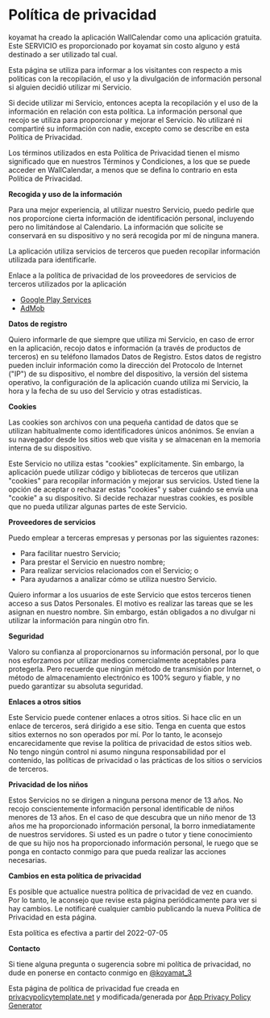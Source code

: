 # Política de privacidad

koyamat ha creado la aplicación WallCalendar como una aplicación gratuita. Este SERVICIO es proporcionado por koyamat sin costo alguno y está destinado a ser utilizado tal cual.

Esta página se utiliza para informar a los visitantes con respecto a mis políticas con la recopilación, el uso y la divulgación de información personal si alguien decidió utilizar mi Servicio.

Si decide utilizar mi Servicio, entonces acepta la recopilación y el uso de la información en relación con esta política. La información personal que recojo se utiliza para proporcionar y mejorar el Servicio. No utilizaré ni compartiré su información con nadie, excepto como se describe en esta Política de Privacidad.

Los términos utilizados en esta Política de Privacidad tienen el mismo significado que en nuestros Términos y Condiciones, a los que se puede acceder en WallCalendar, a menos que se defina lo contrario en esta Política de Privacidad.

**Recogida y uso de la información**

Para una mejor experiencia, al utilizar nuestro Servicio, puedo pedirle que nos proporcione cierta información de identificación personal, incluyendo pero no limitándose al Calendario. La información que solicite se conservará en su dispositivo y no será recogida por mí de ninguna manera.

La aplicación utiliza servicios de terceros que pueden recopilar información utilizada para identificarle.

Enlace a la política de privacidad de los proveedores de servicios de terceros utilizados por la aplicación

- [Google Play Services](https://www.google.com/policies/privacy/)
- [AdMob](https://support.google.com/admob/answer/6128543?hl=en)

**Datos de registro**

Quiero informarle de que siempre que utiliza mi Servicio, en caso de error en la aplicación, recojo datos e información (a través de productos de terceros) en su teléfono llamados Datos de Registro. Estos datos de registro pueden incluir información como la dirección del Protocolo de Internet ("IP") de su dispositivo, el nombre del dispositivo, la versión del sistema operativo, la configuración de la aplicación cuando utiliza mi Servicio, la hora y la fecha de su uso del Servicio y otras estadísticas.

**Cookies**

Las cookies son archivos con una pequeña cantidad de datos que se utilizan habitualmente como identificadores únicos anónimos. Se envían a su navegador desde los sitios web que visita y se almacenan en la memoria interna de su dispositivo.

Este Servicio no utiliza estas "cookies" explícitamente. Sin embargo, la aplicación puede utilizar código y bibliotecas de terceros que utilizan "cookies" para recopilar información y mejorar sus servicios. Usted tiene la opción de aceptar o rechazar estas "cookies" y saber cuándo se envía una "cookie" a su dispositivo. Si decide rechazar nuestras cookies, es posible que no pueda utilizar algunas partes de este Servicio.

**Proveedores de servicios**

Puedo emplear a terceras empresas y personas por las siguientes razones:

- Para facilitar nuestro Servicio;
- Para prestar el Servicio en nuestro nombre;
- Para realizar servicios relacionados con el Servicio; o
- Para ayudarnos a analizar cómo se utiliza nuestro Servicio.

Quiero informar a los usuarios de este Servicio que estos terceros tienen acceso a sus Datos Personales. El motivo es realizar las tareas que se les asignan en nuestro nombre. Sin embargo, están obligados a no divulgar ni utilizar la información para ningún otro fin.

**Seguridad**

Valoro su confianza al proporcionarnos su información personal, por lo que nos esforzamos por utilizar medios comercialmente aceptables para protegerla. Pero recuerde que ningún método de transmisión por Internet, o método de almacenamiento electrónico es 100% seguro y fiable, y no puedo garantizar su absoluta seguridad.

**Enlaces a otros sitios**

Este Servicio puede contener enlaces a otros sitios. Si hace clic en un enlace de terceros, será dirigido a ese sitio. Tenga en cuenta que estos sitios externos no son operados por mí. Por lo tanto, le aconsejo encarecidamente que revise la política de privacidad de estos sitios web. No tengo ningún control ni asumo ninguna responsabilidad por el contenido, las políticas de privacidad o las prácticas de los sitios o servicios de terceros.

**Privacidad de los niños**

Estos Servicios no se dirigen a ninguna persona menor de 13 años. No recojo conscientemente información personal identificable de niños menores de 13 años. En el caso de que descubra que un niño menor de 13 años me ha proporcionado información personal, la borro inmediatamente de nuestros servidores. Si usted es un padre o tutor y tiene conocimiento de que su hijo nos ha proporcionado información personal, le ruego que se ponga en contacto conmigo para que pueda realizar las acciones necesarias.

**Cambios en esta política de privacidad**

Es posible que actualice nuestra política de privacidad de vez en cuando. Por lo tanto, le aconsejo que revise esta página periódicamente para ver si hay cambios. Le notificaré cualquier cambio publicando la nueva Política de Privacidad en esta página.

Esta política es efectiva a partir del 2022-07-05

**Contacto**

Si tiene alguna pregunta o sugerencia sobre mi política de privacidad, no dude en ponerse en contacto conmigo en [@koyamat_3](https://twitter.com/koyamat_3)

Esta página de política de privacidad fue creada en [privacypolicytemplate.net](https://privacypolicytemplate.net/) y modificada/generada por [App Privacy Policy Generator](https://app-privacy-policy-generator.nisrulz.com/)
